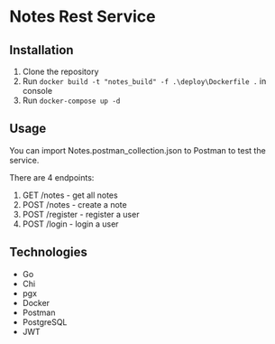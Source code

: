 # Notes Rest Service
## Installation
1. Clone the repository
2. Run `docker build -t "notes_build" -f .\deploy\Dockerfile .` in console
3. Run `docker-compose up -d`
## Usage
You can import Notes.postman_collection.json to Postman to test the service.

There are 4 endpoints:
1. GET /notes - get all notes
2. POST /notes - create a note
3. POST /register - register a user
4. POST /login - login a user

## Technologies
- Go
- Chi
- pgx
- Docker
- Postman
- PostgreSQL
- JWT